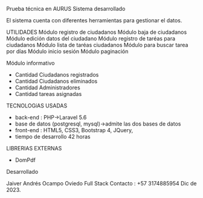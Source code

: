 Prueba técnica en AURUS
Sistema desarrollado

El sistema cuenta con diferentes herramientas para gestionar el datos.

UTILIDADES
Módulo registro de ciudadanos
Módulo baja de ciudadanos
Módulo edición datos del ciudadano
Módulo registro de taréas para ciudadanos
Módulo lista de taréas ciudadanos
Módulo para buscar tarea por días
Módulo inicio sesión
Módulo paginación

Módulo informativo
* Cantidad Ciudadanos registrados
* Cantidad Ciudadanos eliminados
* Cantidad Administradores
* Cantidad tareas asignadas

TECNOLOGíAS USADAS
* back-end : PHP->Laravel 5.6
* base de datos (postgresql, mysql)->admite las dos bases de datos
* front-end : HTML5, CSS3, Bootstrap 4, JQuery,
* tiempo de desarrollo 42 horas


LIBRERIAS EXTERNAS
* DomPdf

Desarrollado

Jaiver Andrés Ocampo Oviedo
Full Stack
Contacto : +57 3174885954
Dic de 2023.